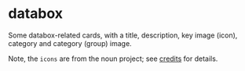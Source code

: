 # databox 

Some databox-related cards, with a title, description, key image (icon),
category and category (group) image. 

Note, the `icons` are from the noun project; see 
[credits](icons/credits.yml) for details.